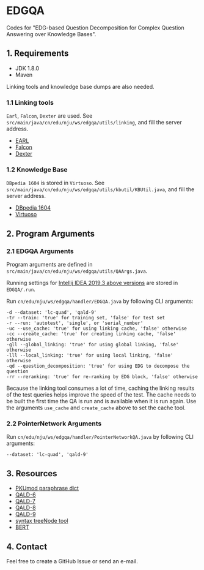 # EDGQA

Codes for "EDG-based Question Decomposition for Complex Question Answering over Knowledge Bases".

## 1. Requirements

- JDK 1.8.0
- Maven

Linking tools and knowledge base dumps are also needed.

### 1.1 Linking tools

`Earl`, `Falcon`, `Dexter` are used. See `src/main/java/cn/edu/nju/ws/edgqa/utils/linking`, and
fill the server address.

- [EARL](https://github.com/AskNowQA/EARL)
- [Falcon](https://github.com/AhmadSakor/falcon)
- [Dexter](https://github.com/dexter/dexter)


### 1.2 Knowledge Base

`DBpedia 1604` is stored in `Virtuoso`. See `src/main/java/cn/edu/nju/ws/edgqa/utils/kbutil/KBUtil.java`, and fill the
server address.

- [DBpedia 1604](http://downloads.dbpedia.org/2016-04/)
- [Virtuoso](http://vos.openlinksw.com/owiki/wiki/VOS/VOSDownload)

## 2. Program Arguments

### 2.1 EDGQA Arguments

Program arguments are defined in `src/main/java/cn/edu/nju/ws/edgqa/utils/QAArgs.java`.

Running settings for [Intellij IDEA 2019.3 above versions](https://www.jetbrains.com/idea/) are stored in `EDGQA/.run`.

Run `cn/edu/nju/ws/edgqa/handler/EDGQA.java` by following CLI arguments:

```text
-d --dataset: 'lc-quad', 'qald-9'
-tr --train: 'true' for training set, 'false' for test set
-r --run: 'autotest', 'single', or 'serial_number'
-uc --use_cache: 'true' for using linking cache, 'false' otherwise
-cc --create_cache: 'true' for creating linking cache, 'false' otherwise
-gll --global_linking: 'true' for using global linking, 'false' otherwise
-lll --local_linking: 'true' for using local linking, 'false' otherwise
-qd --question_decomposition: 'true' for using EDG to decompose the question
-rr --reranking: 'true' for re-ranking by EDG block, 'false' otherwise
```

Because the linking tool consumes a lot of time, caching the linking results of the test queries helps improve the speed
of the test. The cache needs to be built the first time the QA is run and is available when it is run again. Use the
arguments `use_cache` and `create_cache` above to set the cache tool.

### 2.2 PointerNetwork Arguments

Run `cn/edu/nju/ws/edgqa/handler/PointerNetworkQA.java` by following CLI arguments:

```text
--dataset: 'lc-quad', 'qald-9'
```

## 3. Resources

- [PKUmod paraphrase dict](https://github.com/pkumod/Paraphrase/blob/master/dic.txt)
- [QALD-6](https://qald.aksw.org/index.php?x=home&q=6)
- [QALD-7](https://project-hobbit.eu/challenges/qald2017/)
- [QALD-8](https://project-hobbit.eu/challenges/qald-8-challe3nge/)
- [QALD-9](http://2018.nliwod.org/challenge)
- [syntax treeNode tool](http://mshang.ca/syntree/)
- [BERT](https://github.com/google-research/bert)

## 4. Contact

Feel free to create a GitHub Issue or send an e-mail.
